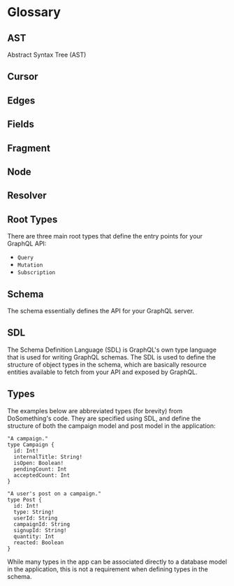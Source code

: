 # Glossary

## AST

Abstract Syntax Tree (AST)

## Cursor

## Edges

## Fields

## Fragment

## Node

## Resolver

## Root Types

There are three main root types that define the entry points for your GraphQL API:

- `Query`‌
- `Mutation`
- `Subscription`

## Schema

The schema essentially defines the API for your GraphQL server.

## SDL

The Schema Definition Language (SDL) is GraphQL's own type language that is used for writing GraphQL schemas. The SDL is used to define the structure of object types in the schema, which are basically resource entities available to fetch from your API and exposed by GraphQL.

## Types

The examples below are abbreviated types (for brevity) from DoSomething's code. They are specified using SDL, and define the structure of both the campaign model and post model in the application:

```gql
"A campaign."
type Campaign {
  id: Int!
  internalTitle: String!
  isOpen: Boolean!
  pendingCount: Int
  acceptedCount: Int
}

"A user's post on a campaign."
type Post {
  id: Int!
  type: String!
  userId: String
  campaignId: String
  signupId: String!
  quantity: Int
  reacted: Boolean
}
```

While many types in the app can be associated directly to a database model in the application, this is not a requirement when defining types in the schema.
